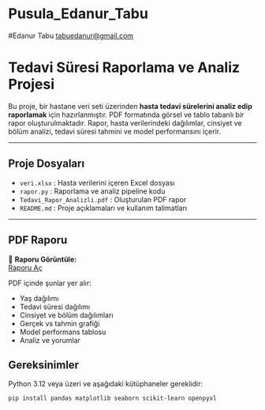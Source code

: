# Pusula_Edanur_Tabu

#Edanur Tabu
tabuedanur@gmail.com





# Tedavi Süresi Raporlama ve Analiz Projesi

Bu proje, bir hastane veri seti üzerinden **hasta tedavi sürelerini analiz edip raporlamak** için hazırlanmıştır. 
PDF formatında görsel ve tablo tabanlı bir rapor oluşturulmaktadır. Rapor, hasta verilerindeki dağılımlar, cinsiyet ve bölüm analizi, tedavi süresi tahmini ve model performansını içerir.

---

## Proje Dosyaları

- `veri.xlsx` : Hasta verilerini içeren Excel dosyası
- `rapor.py` : Raporlama ve analiz pipeline kodu
- `Tedavi_Rapor_Analizli.pdf` : Oluşturulan PDF rapor
- `README.md` : Proje açıklamaları ve kullanım talimatları

---
## PDF Raporu

📄 **Raporu Görüntüle:**  
[Raporu Aç](Tedavi_Rapor_Analizli.pdf)  

PDF içinde şunlar yer alır:  
- Yaş dağılımı  
- Tedavi süresi dağılımı  
- Cinsiyet ve bölüm dağılımları  
- Gerçek vs tahmin grafiği  
- Model performans tablosu  
- Analiz ve yorumlar

## Gereksinimler

Python 3.12 veya üzeri ve aşağıdaki kütüphaneler gereklidir:

```bash
pip install pandas matplotlib seaborn scikit-learn openpyxl
